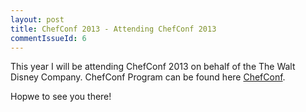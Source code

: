 ```yaml
---
layout: post
title: ChefConf 2013 - Attending ChefConf 2013
commentIssueId: 6
---
```


This year I will be attending ChefConf 2013 on behalf of the The Walt Disney Company. ChefConf Program can be found here [ChefConf](http://chefconf2013.busyconf.com/schedule). 

Hopwe to see you there!

